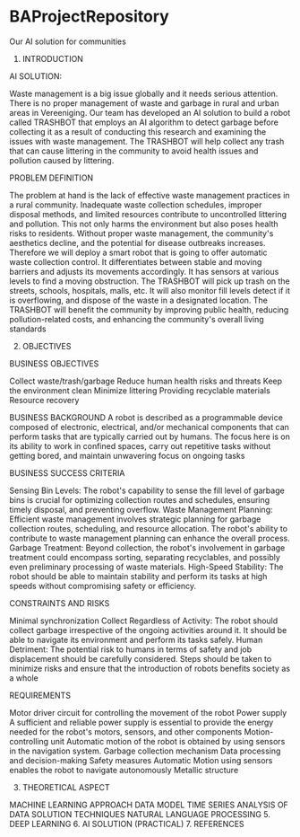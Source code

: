 # BAProjectRepository
Our AI solution for communities

1. INTRODUCTION

AI SOLUTION:

Waste management is a big issue globally and it needs serious attention. There is no proper management of waste and garbage in rural and urban areas in Vereeniging.
Our team has developed an AI solution to build a robot called TRASHBOT that 
employs an AI algorithm to detect garbage before collecting it as a result of 
conducting this research and examining the issues with waste management. The 
TRASHBOT will help collect any trash that can cause littering in the community to 
avoid health issues and pollution caused by littering.

PROBLEM DEFINITION

The problem at hand is the lack of effective waste management practices in a 
rural community. Inadequate waste collection schedules, improper disposal 
methods, and limited resources contribute to uncontrolled littering and 
pollution. This not only harms the environment but also poses health risks to 
residents. Without proper waste management, the community's aesthetics 
decline, and the potential for disease outbreaks increases.
Therefore we will deploy a smart robot that is going to offer automatic waste 
collection control. It differentiates between stable and moving barriers and 
adjusts its movements accordingly. It has sensors at various levels to find a 
moving obstruction. The TRASHBOT will pick up trash on the streets, schools, 
hospitals, malls, etc. It will also monitor fill levels detect if it is overflowing, and
dispose of the waste in a designated location. The TRASHBOT will benefit the 
community by improving public health, reducing pollution-related costs, and 
enhancing the community's overall living standards

2. OBJECTIVES

BUSINESS OBJECTIVES

Collect waste/trash/garbage
Reduce human health risks and threats
Keep the environment clean
Minimize littering
Providing recyclable materials 
Resource recovery

BUSINESS BACKGROUND
A robot is described as a programmable device composed of electronic, electrical, 
and/or mechanical components that can perform tasks that are typically carried out by 
humans. The focus here is on its ability to work in confined spaces, carry out repetitive 
tasks without getting bored, and maintain unwavering focus on ongoing tasks

BUSINESS SUCCESS CRITERIA

Sensing Bin Levels: The robot's capability to sense the fill level of garbage 
bins is crucial for optimizing collection routes and schedules, ensuring timely 
disposal, and preventing overflow.
Waste Management Planning: Efficient waste management involves strategic 
planning for garbage collection routes, scheduling, and resource allocation. The 
robot's ability to contribute to waste management planning can enhance the 
overall process.
Garbage Treatment: Beyond collection, the robot's involvement in garbage 
treatment could encompass sorting, separating recyclables, and possibly even 
preliminary processing of waste materials.
High-Speed Stability: The robot should be able to maintain stability and 
perform its tasks at high speeds without compromising safety or efficiency.

CONSTRAINTS AND RISKS

Minimal synchronization
Collect Regardless of Activity: The robot should collect garbage irrespective 
of the ongoing activities around it. 
It should be able to navigate its environment and perform its tasks safely.
Human Detriment: The potential risk to humans in terms of safety and job 
displacement should be carefully considered. Steps should be taken to minimize 
risks and ensure that the introduction of robots benefits society as a whole

REQUIREMENTS

Motor driver circuit for controlling the movement of the robot
Power supply A sufficient and reliable power supply is essential to provide the 
energy needed for the robot's motors, sensors, and other components
Motion-controlling unit 
Automatic motion of the robot is obtained by using sensors in the navigation 
system. 
Garbage collection mechanism
Data processing and decision-making
Safety measures
Automatic Motion using sensors enables the robot to navigate autonomously
Metallic structure 

3. THEORETICAL ASPECT
   
MACHINE LEARNING APPROACH
DATA 
MODEL 
TIME SERIES ANALYSIS OF DATA
SOLUTION TECHNIQUES
NATURAL LANGUAGE PROCESSING
5. DEEP LEARNING
6. AI SOLUTION (PRACTICAL)
7. REFERENCES
